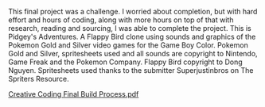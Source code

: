 This final project was a challenge. I worried about completion, but with hard effort and hours of coding, along with more hours on top of that with research, reading and sourcing, I was able to complete the project. This is Pidgey's Adventures. A Flappy Bird clone using sounds and graphics of the Pokemon Gold and Silver video games for the Game Boy Color. Pokemon Gold and Silver, spritesheets used and all sounds are copyright to Nintendo, Game Freak and the Pokemon Company. Flappy Bird copyright to Dong Nguyen. Spritesheets used thanks to the submitter Superjustinbros on The Spriters Resource. 

[Creative Coding Final Build Process.pdf](https://github.com/quintinbruderer/quintinbruderer.github.io/files/644306/Creative.Coding.Final.Build.Process.pdf)


